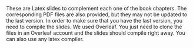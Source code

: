 These are Latex slides to complement each one of the book chapters. 
The corresponding PDF files are also provided, but they may not be updated to the last version. In order to make sure that you have the last version, you need to compile the slides. 
We used Overleaf. You just need to clone the files in an Overleaf account and the slides should compile right away. You can also use any latex compiler. 
